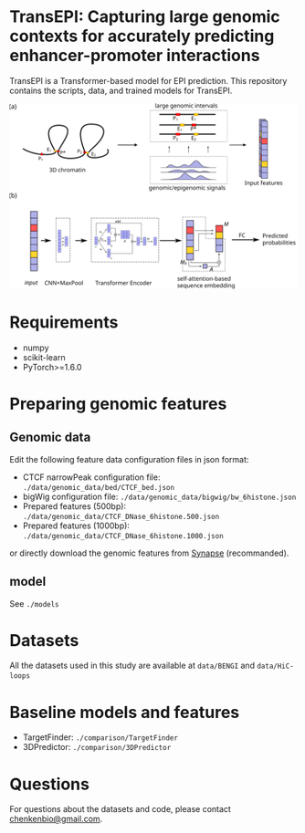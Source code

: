# TransEPI: Capturing large genomic contexts for accurately predicting enhancer-promoter interactions

TransEPI is a Transformer-based model for EPI prediction. 
This repository contains the scripts, data, and trained models for TransEPI.

![TransEPI](./figures/Figure1.svg)

# Requirements

* numpy
* scikit-learn
* PyTorch>=1.6.0

# Preparing genomic features

## Genomic data  
Edit the following feature data configuration files in json format:  
- CTCF narrowPeak configuration file: `./data/genomic_data/bed/CTCF_bed.json`  
- bigWig configuration file: `./data/genomic_data/bigwig/bw_6histone.json`  
- Prepared features (500bp): `./data/genomic_data/CTCF_DNase_6histone.500.json`  
- Prepared features (1000bp): `./data/genomic_data/CTCF_DNase_6histone.1000.json`  

or directly download the genomic features from [Synapse](https://www.synapse.org/#!Synapse:syn26156164) (recommanded).


## model

See `./models`

# Datasets

All the datasets used in this study are available at `data/BENGI` and `data/HiC-loops`

# Baseline models and features   

- TargetFinder: `./comparison/TargetFinder`   
- 3DPredictor: `./comparison/3DPredictor`  


# Questions
For questions about the datasets and code, please contact [chenkenbio@gmail.com](mailto:chenkenbio@gmail.com).

